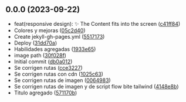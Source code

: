 ## 0.0.0 (2023-09-22)

* feat(responsive design): :sparkles: The Content fits into the screen ([c41ff84](https://github.com/Cristobal-Rivera-Moreno/Poke-api/commit/c41ff84))
* Colores y mejoras ([05c2d40](https://github.com/Cristobal-Rivera-Moreno/Poke-api/commit/05c2d40))
* Create jekyll-gh-pages.yml ([5517173](https://github.com/Cristobal-Rivera-Moreno/Poke-api/commit/5517173))
* Deploy ([31dd70a](https://github.com/Cristobal-Rivera-Moreno/Poke-api/commit/31dd70a))
* Habilidades agregadas ([1933e65](https://github.com/Cristobal-Rivera-Moreno/Poke-api/commit/1933e65))
* image path ([30f028f](https://github.com/Cristobal-Rivera-Moreno/Poke-api/commit/30f028f))
* Initial commit ([db0a012](https://github.com/Cristobal-Rivera-Moreno/Poke-api/commit/db0a012))
* Se corrigen rutas ([cce3227](https://github.com/Cristobal-Rivera-Moreno/Poke-api/commit/cce3227))
* Se corrigen rutas con cdn ([1025c63](https://github.com/Cristobal-Rivera-Moreno/Poke-api/commit/1025c63))
* Se corrigen rutas de imagen ([0064983](https://github.com/Cristobal-Rivera-Moreno/Poke-api/commit/0064983))
* Se corrigen rutas de imagen y de script flow bite tailwind ([4148e8b](https://github.com/Cristobal-Rivera-Moreno/Poke-api/commit/4148e8b))
* Titulo agregado ([571170b](https://github.com/Cristobal-Rivera-Moreno/Poke-api/commit/571170b))



